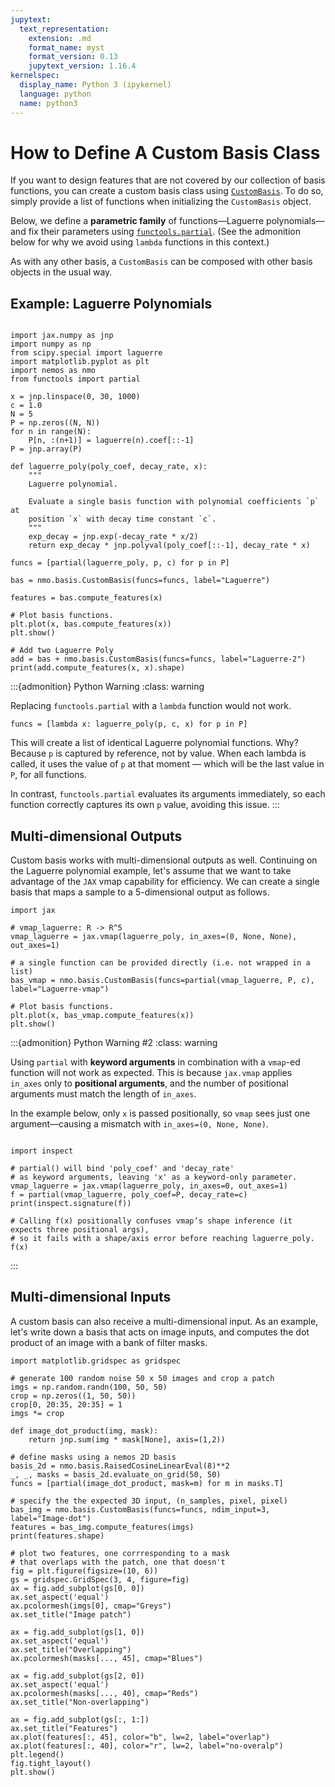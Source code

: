 ```yaml
---
jupytext:
  text_representation:
    extension: .md
    format_name: myst
    format_version: 0.13
    jupytext_version: 1.16.4
kernelspec:
  display_name: Python 3 (ipykernel)
  language: python
  name: python3
---
```


# How to Define A Custom Basis Class

If you want to design features that are not covered by our collection of basis functions, you can create a custom basis class using [`CustomBasis`](nemos.basis._custom_basis.CustomBasis). To do so, simply provide a list of functions when initializing the `CustomBasis` object.

Below, we define a **parametric family** of functions—Laguerre polynomials—and fix their parameters using [`functools.partial`](https://docs.python.org/3/library/functools.html#functools.partial). (See the admonition below for why we avoid using `lambda` functions in this context.)

As with any other basis, a `CustomBasis` can be composed with other basis objects in the usual way.

## Example: Laguerre Polynomials

```{code-cell} ipython3

import jax.numpy as jnp
import numpy as np
from scipy.special import laguerre
import matplotlib.pyplot as plt
import nemos as nmo
from functools import partial

x = jnp.linspace(0, 30, 1000)
c = 1.0
N = 5
P = np.zeros((N, N))
for n in range(N):
    P[n, :(n+1)] = laguerre(n).coef[::-1]
P = jnp.array(P)

def laguerre_poly(poly_coef, decay_rate, x):
    """
    Laguerre polynomial.

    Evaluate a single basis function with polynomial coefficients `p` at
    position `x` with decay time constant `c`.
    """
    exp_decay = jnp.exp(-decay_rate * x/2)
    return exp_decay * jnp.polyval(poly_coef[::-1], decay_rate * x)

funcs = [partial(laguerre_poly, p, c) for p in P]

bas = nmo.basis.CustomBasis(funcs=funcs, label="Laguerre")

features = bas.compute_features(x)

# Plot basis functions.
plt.plot(x, bas.compute_features(x))
plt.show()

# Add two Laguerre Poly
add = bas + nmo.basis.CustomBasis(funcs=funcs, label="Laguerre-2")
print(add.compute_features(x, x).shape)
```

:::{admonition} Python Warning
:class: warning

Replacing `functools.partial` with a `lambda` function would not work.

```{code} ipython
funcs = [lambda x: laguerre_poly(p, c, x) for p in P]
```

This will create a list of identical Laguerre polynomial functions. Why? Because `p` is captured by reference, not by value. When each lambda is called, it uses the value of `p` at that moment — which will be the last value in `P`, for all functions.

In contrast, `functools.partial` evaluates its arguments immediately, so each function correctly captures its own `p` value, avoiding this issue.
:::

## Multi-dimensional Outputs

Custom basis works with multi-dimensional outputs as well. Continuing on the Laguerre polynomial example, let's assume that we want to take advantage of the `JAX` vmap capability for efficiency. We can create a single basis that maps a sample to a 5-dimensional output as follows.

```{code-cell} ipython3
import jax

# vmap_laguerre: R -> R^5
vmap_laguerre = jax.vmap(laguerre_poly, in_axes=(0, None, None), out_axes=1)

# a single function can be provided directly (i.e. not wrapped in a list)
bas_vmap = nmo.basis.CustomBasis(funcs=partial(vmap_laguerre, P, c), label="Laguerre-vmap")

# Plot basis functions.
plt.plot(x, bas_vmap.compute_features(x))
plt.show()
```

:::{admonition} Python Warning #2
:class: warning

Using `partial` with **keyword arguments** in combination with a `vmap`-ed function will not work as expected. This is because `jax.vmap` applies `in_axes` only to **positional arguments**, and the number of positional arguments must match the length of `in_axes`.

In the example below, only `x` is passed positionally, so `vmap` sees just one argument—causing a mismatch with `in_axes=(0, None, None)`.

```{code} ipython3

import inspect

# partial() will bind 'poly_coef' and 'decay_rate'
# as keyword arguments, leaving 'x' as a keyword-only parameter.
vmap_laguerre = jax.vmap(laguerre_poly, in_axes=0, out_axes=1)
f = partial(vmap_laguerre, poly_coef=P, decay_rate=c)
print(inspect.signature(f))

# Calling f(x) positionally confuses vmap’s shape inference (it expects three positional args),
# so it fails with a shape/axis error before reaching laguerre_poly.
f(x)

```
:::

## Multi-dimensional Inputs

A custom basis can also receive a multi-dimensional input. As an example, let's write down a basis that acts on image inputs, and computes the dot product of an image with a bank of filter masks.

```{code-cell} ipython3
import matplotlib.gridspec as gridspec

# generate 100 random noise 50 x 50 images and crop a patch
imgs = np.random.randn(100, 50, 50)
crop = np.zeros((1, 50, 50))
crop[0, 20:35, 20:35] = 1
imgs *= crop

def image_dot_product(img, mask):
    return jnp.sum(img * mask[None], axis=(1,2))

# define masks using a nemos 2D basis
basis_2d = nmo.basis.RaisedCosineLinearEval(8)**2
_, _, masks = basis_2d.evaluate_on_grid(50, 50)
funcs = [partial(image_dot_product, mask=m) for m in masks.T]

# specify the the expected 3D input, (n_samples, pixel, pixel)
bas_img = nmo.basis.CustomBasis(funcs=funcs, ndim_input=3, label="Image-dot")
features = bas_img.compute_features(imgs)
print(features.shape)

# plot two features, one corrresponding to a mask
# that overlaps with the patch, one that doesn't
fig = plt.figure(figsize=(10, 6))
gs = gridspec.GridSpec(3, 4, figure=fig)
ax = fig.add_subplot(gs[0, 0])
ax.set_aspect('equal')
ax.pcolormesh(imgs[0], cmap="Greys")
ax.set_title("Image patch")

ax = fig.add_subplot(gs[1, 0])
ax.set_aspect('equal')
ax.set_title("Overlapping")
ax.pcolormesh(masks[..., 45], cmap="Blues")

ax = fig.add_subplot(gs[2, 0])
ax.set_aspect('equal')
ax.pcolormesh(masks[..., 40], cmap="Reds")
ax.set_title("Non-overlapping")

ax = fig.add_subplot(gs[:, 1:])
ax.set_title("Features")
ax.plot(features[:, 45], color="b", lw=2, label="overlap")
ax.plot(features[:, 40], color="r", lw=2, label="no-overalp")
plt.legend()
fig.tight_layout()
plt.show()
```
